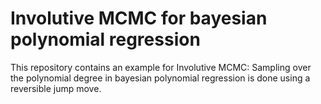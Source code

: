 # Involutive MCMC for bayesian polynomial regression

This repository contains an example for Involutive MCMC:
Sampling over the polynomial degree in bayesian polynomial regression is done
using a reversible jump move.